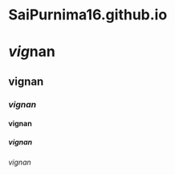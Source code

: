 # SaiPurnima16.github.io

# *vig*nan
## **vignan**
### ***vignan***
#### vignan
##### vignan
###### vignan
